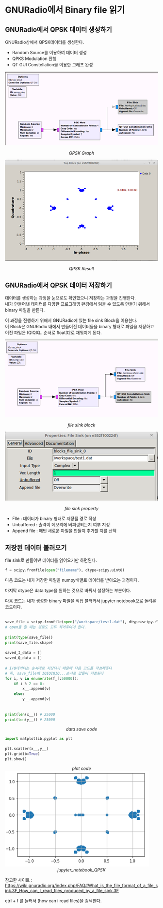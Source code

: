 # GNURadio에서 Binary file 읽기

## GNURadio에서 QPSK 데이터 생성하기 

GNURadio상에서 QPSK데이터를 생성한다.

* Random Source를 이용하여 데이터 생성
* QPKS Modulation 진행
* QT GUI Constellation을 이용한 그래프 완성

![QPSK_graph](QPSK_graph.png)

*<center> QPSK Graph </center>*

![QPSK_result](QPKS_result.png)
*<center> QPSK Result </center>*


## GNURadio에서 QPSK 데이터 저장하기


데이터를 생성하는 과정을 눈으로도 확인했으니 저장하는 과정을 진행한다. <br>
내가 만들어낸 데이터를 다양한 프로그래밍 환경에서 읽을 수 있도록 만들기 위해서 binary 파일을 만든다.<br>

이 과정을 진행하기 위해서 GNURadio에 있는 file sink Block을 이용한다.<br> 
이 Block은 GNURadio 내에서 만들어진 데이터들을 binary 형태로 파일을 저장하고 이진 파일은 IQIQIQ...순서로 float32로 채워지게 된다.

![file_sink](file_sink.png)

*<center> file sink block </center>*

![file_sink](file_sink_property.png)

*<center> file sink property </center>*

* FIle : 데이터가 binary 형태로 저장될 경로 작성
* Unbuffered : 출력이 메모리에 버퍼링되는지 여부 지정
* Append file : 매번 새로운 파일을 만들지 추가할 지를 선택

## 저장된 데이터 불러오기

file sink로 만들어낸 데이터를 읽어오기만 하면된다.

```python
f = scipy.fromfile(open("filename"), dtype=scipy.uint8)
```

다음 코드는 내가 저장한 파일을 numpy배열로 데이터를 받아오는 과정이다.

마지막 dtype은 data type을 원하는 것으로 바꿔서 설정하는 부분이다.

다음 코드는 내가 생성한 binary 파일을 직접 불러와서 jupyter notebook으로 돌려본 코드이다.
```python

save_file = scipy.fromfile(open("/workspace/test1.dat"), dtype=scipy.float32)
# open을 할 때는 경로도 모두 적어주어야 한다.

print(type(save_file))
print(save_file.shape)

saved_I_data = []
saved_Q_data = []

# I/Q데이터는 순서대로 저장되기 때문에 다음 코드를 작성해준다
# 즉, save_file에 IQIQIQIQ...순서로 값들이 저장된다
for i, v in enumerate(f_[:50000]):    
    if i % 2 == 0:
        x__.append(v)    
    else:
        y__.append(v)
            
            
print(len(x__)) # 25000
print(len(y__)) # 25000
```
*<center> data save code </center>*

```python
import matplotlib.pyplot as plt

plt.scatter(x__,y__)
plt.grid(b=True)
plt.show()
```
*<center> plot code </center>*
![jupyter_notebook_QPSK](jupyter_notebook_QPSK.png)
*<center> jupyter_notebook_QPSK </center>*

참고한 사이트 : <https://wiki.gnuradio.org/index.php/FAQ#What_is_the_file_format_of_a_file_sink.3F_How_can_I_read_files_produced_by_a_file_sink.3F>

ctrl + f 를 눌러서 (how can i read files)을 검색한다.